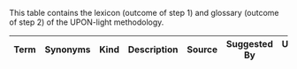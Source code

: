 This table contains the lexicon (outcome of step 1) and glossary (outcome of step 2) of the UPON-light methodology.

| Term                    | Synonyms               | Kind        | Description                        | Source                          | Suggested By | Updated by |
|-------------------------|------------------------|-------------|------------------------------------|---------------------------------|--------------|------------|
